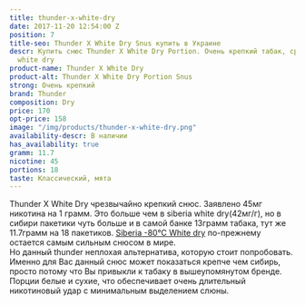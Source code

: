 ```yaml
---
title: thunder-x-white-dry
date: 2017-11-20 12:54:00 Z
position: 7
title-seo: Thunder X White Dry Snus купить в Украине
descr: Купить снюс Thunder X White Dry Portion. Очень крепкий табак, сравнив в siberia
  white dry
product-name: Thunder X White Dry
product-alt: Thunder X White Dry Portion Snus
strong: Очень крепкий
brand: Thunder
composition: Dry
price: 170
opt-price: 158
image: "/img/products/thunder-x-white-dry.png"
availability-descr: В наличии
has_availability: true
gramm: 11.7
nicotine: 45
portions: 18
taste: Классический, мята
---
```


Thunder X White Dry чрезвычайно крепкий снюс.
Заявлено 45мг никотина на 1 грамм. Это больше чем в siberia white dry(42мг/г), но в сибири пакетики чуть больше и в самой банке 13грамм табака, тут же 11.7грамм на 18 пакетиков.
[Siberia -80°C White dry](/siberia-white) по-прежнему остается самым сильным снюсом в мире.<br>
Но данный thunder неплохая альтернатива, которую стоит попробовать. Именно для Вас данный снюс может показаться крепче чем сибирь, просто потому что Вы привыкли к табаку в вышеупомянутом бренде.<br>
Порции белые и сухие, что обеспечивает очень длительный никотиновый удар с минимальным выделением слюны.